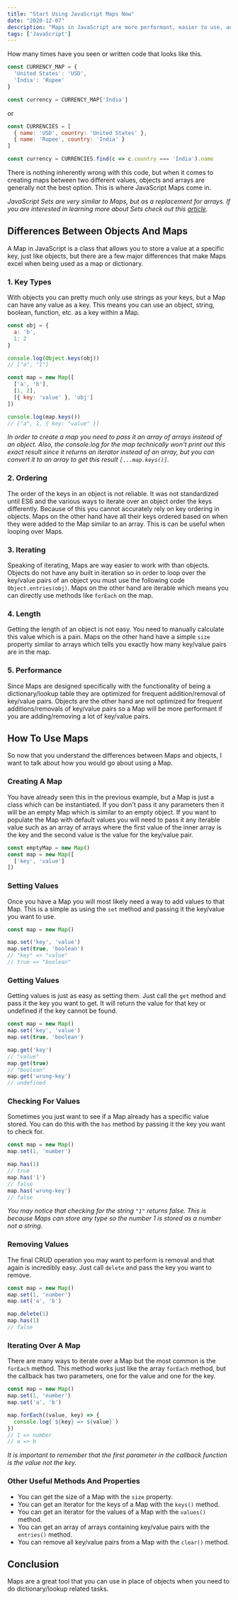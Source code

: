 ```yaml
---
title: "Start Using JavaScript Maps Now"
date: "2020-12-07"
description: "Maps in JavaScript are more performant, easier to use, and better equipped than JavaScript objects."
tags: ['JavaScript']
---
```


How many times have you seen or written code that looks like this.
```js
const CURRENCY_MAP = {
  'United States': 'USD',
  'India': 'Rupee' 
}

const currency = CURRENCY_MAP['India']
```
or
```js
const CURRENCIES = [
  { name: 'USD', country: 'United States' },
  { name: 'Rupee', country: 'India' }
]

const currency = CURRENCIES.find(c => c.country === 'India').name
```
There is nothing inherently wrong with this code, but when it comes to creating maps between two different values, objects and arrays are generally not the best option. This is where JavaScript Maps come in.

*JavaScript Sets are very similar to Maps, but as a replacement for arrays. If you are interested in learning more about Sets check out this [article](/2021-01/javascript-sets).*

## Differences Between Objects And Maps

A Map in JavaScript is a class that allows you to store a value at a specific key, just like objects, but there are a few major differences that make Maps excel when being used as a map or dictionary.

### 1. Key Types

With objects you can pretty much only use strings as your keys, but a Map can have any value as a key. This means you can use an object, string, boolean, function, etc. as a key within a Map.
```js
const obj = {
  a: 'b',
  1: 2
}

console.log(Object.keys(obj))
// ["a", "1"]
```
```js
const map = new Map([
  ['a', 'b'],
  [1, 2],
  [{ key: 'value' }, 'obj']
])

console.log(map.keys())
// ["a", 1, { key: "value" }]
```
*In order to create a map you need to pass it an array of arrays instead of an object. Also, the console.log for the map technically won't print out this exact result since it returns an iterator instead of an array, but you can convert it to an array to get this result `[...map.keys()]`.*

### 2. Ordering

The order of the keys in an object is not reliable. It was not standardized until ES6 and the various ways to iterate over an object order the keys differently. Because of this you cannot accurately rely on key ordering in objects. Maps on the other hand have all their keys ordered based on when they were added to the Map similar to an array. This is can be useful when looping over Maps.

### 3. Iterating

Speaking of iterating, Maps are way easier to work with than objects. Objects do not have any built in iteration so in order to loop over the key/value pairs of an object you must use the following code `Object.entries(obj)`. Maps on the other hand are iterable which means you can directly use methods like `forEach` on the map.

### 4. Length

Getting the length of an object is not easy. You need to manually calculate this value which is a pain. Maps on the other hand have a simple `size` property similar to arrays which tells you exactly how many key/value pairs are in the map.

### 5. Performance

Since Maps are designed specifically with the functionality of being a dictionary/lookup table they are optimized for frequent addition/removal of key/value pairs. Objects are the other hand are not optimized for frequent additions/removals of key/value pairs so a Map will be more performant if you are adding/removing a lot of key/value pairs.

## How To Use Maps

So now that you understand the differences between Maps and objects, I want to talk about how you would go about using a Map.

### Creating A Map

You have already seen this in the previous example, but a Map is just a class which can be instantiated. If you don't pass it any parameters then it will be an empty Map which is similar to an empty object. If you want to populate the Map with default values you will need to pass it any iterable value such as an array of arrays where the first value of the inner array is the key and the second value is the value for the key/value pair.
```js
const emptyMap = new Map()
const map = new Map([
  ['key', 'value']
])
```

### Setting Values

Once you have a Map you will most likely need a way to add values to that Map. This is a simple as using the `set` method and passing it the key/value you want to use.
```js
const map = new Map()

map.set('key', 'value')
map.set(true, 'boolean')
// "key" => "value"
// true => "boolean"
```

### Getting Values

Getting values is just as easy as setting them. Just call the `get` method and pass it the key you want to get. It will return the value for that key or undefined if the key cannot be found.
```js
const map = new Map()
map.set('key', 'value')
map.set(true, 'boolean')

map.get('key')
// "value"
map.get(true)
// "boolean"
map.get('wrong-key')
// undefined
```

### Checking For Values

Sometimes you just want to see if a Map already has a specific value stored. You can do this with the `has` method by passing it the key you want to check for.
```js
const map = new Map()
map.set(1, 'number')

map.has(1)
// true
map.has('1')
// false
map.has('wrong-key')
// false
```
*You may notice that checking for the string `"1"` returns false. This is because Maps can store any type so the number 1 is stored as a number not a string.*

### Removing Values

The final CRUD operation you may want to perform is removal and that again is incredibly easy. Just call `delete` and pass the key you want to remove.
```js
const map = new Map()
map.set(1, 'number')
map.set('a', 'b')

map.delete(1)
map.has(1)
// false
```

### Iterating Over A Map

There are many ways to iterate over a Map but the most common is the `forEach` method. This method works just like the array `forEach` method, but the callback has two parameters, one for the value and one for the key.
```js
const map = new Map()
map.set(1, 'number')
map.set('a', 'b')

map.forEach((value, key) => {
  console.log(`${key} => ${value}`)
})
// 1 => number
// a => b
```
*It is important to remember that the first parameter in the callback function is the value not the key.*

### Other Useful Methods And Properties

* You can get the size of a Map with the `size` property.
* You can get an iterator for the keys of a Map with the `keys()` method.
* You can get an iterator for the values of a Map with the `values()` method.
* You can get an array of arrays containing key/value pairs with the `entries()` method.
* You can remove all key/value pairs from a Map with the `clear()` method.

## Conclusion

Maps are a great tool that you can use in place of objects when you need to do dictionary/lookup related tasks.